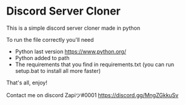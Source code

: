 # Discord Server Cloner
This is a simple discord server cloner made in python

To run the file correctly you'll need

* Python last version https://www.python.org/
* Python added to path
* The requirements that you find in requirements.txt (you can run setup.bat to install all more faster)

That's all, enjoy!

Contact me on discord Zapiツ#0001 https://discord.gg/MngZGkkuSv
